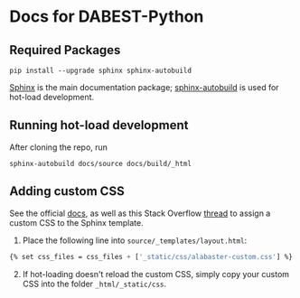 # Docs for DABEST-Python

## Required Packages

```shell
pip install --upgrade sphinx sphinx-autobuild
```

[Sphinx](http://www.sphinx-doc.org/en/master/index.html) is the main documentation package; [sphinx-autobuild](https://github.com/GaretJax/sphinx-autobuild) is used for hot-load development.

## Running hot-load development

After cloning the repo, run

```shell
sphinx-autobuild docs/source docs/build/_html
```

## Adding custom CSS

See the official [docs](https://docs.readthedocs.io/en/latest/guides/adding-custom-css.html), as well as this Stack Overflow [thread](https://stackoverflow.com/questions/23462494/how-to-add-custom-css-file-to-sphinx) to assign a custom CSS to the Sphinx template.

1. Place the following line into `source/_templates/layout.html`:

```css
{% set css_files = css_files + ['_static/css/alabaster-custom.css'] %}
```

2. If hot-loading doesn't reload the custom CSS, simply copy your custom CSS into the folder `_html/_static/css`.
